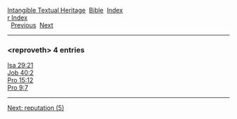 [Intangible Textual Heritage](../../index)  [Bible](../index) 
[Index](index)   
[r Index](_r_)  
  [Previous](c09404)  [Next](c09406) 

------------------------------------------------------------------------

### &lt;reproveth&gt; 4 entries

[Isa 29:21](../kjv/isa029.htm#021)  
[Job 40:2](../kjv/job040.htm#002)  
[Pro 15:12](../kjv/pro015.htm#012)  
[Pro 9:7](../kjv/pro009.htm#007)  

------------------------------------------------------------------------

[Next: reputation (5)](c09406)
